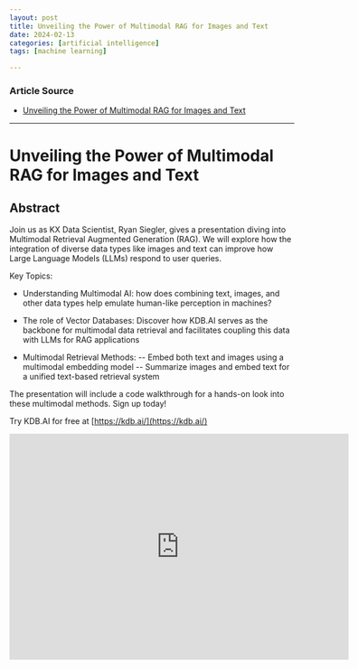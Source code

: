 ```yaml
---
layout: post
title: Unveiling the Power of Multimodal RAG for Images and Text
date: 2024-02-13
categories: [artificial intelligence]
tags: [machine learning]

---
```


### Article Source


* [Unveiling the Power of Multimodal RAG for Images and Text](https://www.youtube.com/watch?v=jqgdUhx5Eq4&list=PLypX5sYuDqvpAhpIANTTUf5HrZkuWD1vm&index=2)

---

# Unveiling the Power of Multimodal RAG for Images and Text


## Abstract

Join us as KX Data Scientist, Ryan Siegler, gives a presentation diving into Multimodal Retrieval Augmented Generation (RAG). We will explore how the integration of diverse data types like images and text can improve how Large Language Models (LLMs) respond to user queries.

Key Topics:
+ Understanding Multimodal AI: how does combining text, images, and other data types help emulate human-like perception in machines?

+ The role of Vector Databases: Discover how KDB.AI serves as the backbone for multimodal data retrieval and facilitates coupling this data with LLMs for RAG applications

+ Multimodal Retrieval Methods:
-- Embed both text and images using a multimodal embedding model
-- Summarize images and embed text for a unified text-based retrieval system

The presentation will include a code walkthrough for a hands-on look into these multimodal methods. Sign up today!

Try KDB.AI for free at [https://kdb.ai/](https://kdb.ai/)


<iframe width="600" height="400" src="https://www.youtube.com/embed/jqgdUhx5Eq4?si=CPtE3y7ZTYoI0KeS" title="YouTube video player" frameborder="0" allow="accelerometer; autoplay; clipboard-write; encrypted-media; gyroscope; picture-in-picture; web-share" allowfullscreen></iframe>
